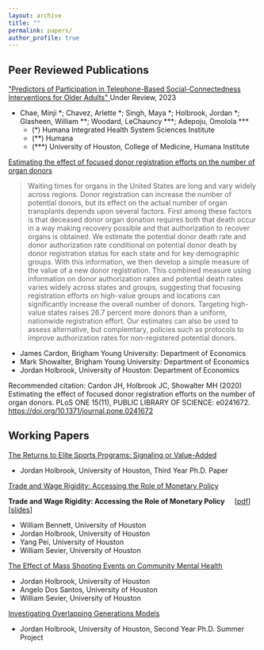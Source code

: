 ```yaml
---
layout: archive
title: ""
permalink: papers/
author_profile: true
---
```


Peer Reviewed Publications
---

["Predictors of Participation in Telephone-Based Social-Connectedness Interventions for Older Adults" ](https://journals.sagepub.com/home/jag) Under Review, 2023

- Chae, Minji *; Chavez, Arlette *; Singh, Maya *; Holbrook, Jordan *; Glasheen, William **; Woodard, LeChauncy ***; Adepoju, Omolola ***
    -  (*) Humana Integrated Health System Sciences Institute
    -  (**) Humana 
    -  (***) University of Houston, College of Medicine, Humana Institute


  
[Estimating the effect of focused donor registration efforts on the number of organ donors](https://journals.plos.org/plosone/articleid=10.1371/journal.pone.0241672)

> Waiting times for organs in the United States are long and vary widely across regions. Donor registration can increase the number of potential donors, but its effect on the actual number of organ transplants depends upon several factors. First among these factors is that deceased donor organ donation requires both that death occur in a way making recovery possible and that authorization to recover organs is obtained. We estimate the potential donor death rate and donor authorization rate conditional on potential donor death by donor registration status for each state and for key demographic groups. With this information, we then develop a simple measure of the value of a new donor registration. This combined measure using information on donor authorization rates and potential death rates varies widely across  states and groups, suggesting that focusing registration efforts on high-value groups and locations can significantly increase the overall number of donors. Targeting high-value states raises 26.7 percent more donors than a uniform, nationwide registration effort. Our estimates can also be used to assess alternative, but complemtary, policies such as protocols to improve authorization rates for non-registered potential donors.

- James Cardon, Brigham Young University: Department of Economics
- Mark Showalter, Brigham Young University: Department of Economics
- Jordan Holbrook, University of Houston: Department of Economics

Recommended citation: Cardon JH, Holbrook JC, Showalter MH (2020) Estimating the effect of focused donor registration efforts on the number of organ donors. PLoS ONE 15(11), PUBLIC LIBRARY OF SCIENCE: e0241672. https://doi.org/10.1371/journal.pone.0241672


Working Papers
---
<a href="/files/add my file">The Returns to Elite Sports Programs: Signaling or Value-Added</a> 

- Jordan Holbrook, University of Houston, Third Year Ph.D. Paper
  
<a href="/files/add my file">Trade and Wage Rigidity: Accessing the Role of Monetary Policy</a>

**Trade and Wage Rigidity: Accessing the Role of Monetary Policy** &nbsp; &nbsp; [[pdf]()] &nbsp; [[slides]()]

- William Bennett, University of Houston
- Jordan Holbrook, University of Houston
- Yang Pei, University of Houston
- William Sevier, University of Houston

<a href="/files/add my file">The Effect of Mass Shooting Events on Community Mental Health</a>

- Jordan Holbrook, University of Houston
- Angelo Dos Santos, University of Houston
- William Sevier, University of Houston

<a href="/files/add my file">Investigating Overlapping Generations Models</a> 

- Jordan Holbrook, University of Houston, Second Year Ph.D. Summer Project


